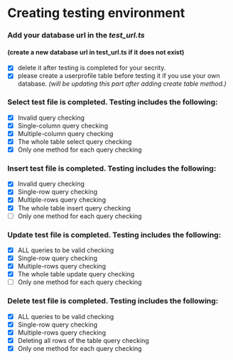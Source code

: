 # Creating testing environment

### Add your database url in the _test_url.ts_

#### (create a new database url in test_url.ts if it does not exist)

- [x] delete it after testing is completed for your secrity.
- [x] please create a userprofile table before testing it if you use your own database.
      _(will be updating this part after adding create table method.)_

### Select test file is completed. Testing includes the following:

- [x] Invalid query checking
- [x] Single-column query checking
- [x] Multiple-column query checking
- [x] The whole table select query checking
- [x] Only one method for each query checking

### Insert test file is completed. Testing includes the following:

- [x] Invalid query checking
- [x] Single-row query checking
- [x] Multiple-rows query checking
- [x] The whole table insert query checking
- [ ] Only one method for each query checking

### Update test file is completed. Testing includes the following:

- [x] ALL queries to be valid checking
- [x] Single-row query checking
- [x] Multiple-rows query checking
- [x] The whole table update query checking
- [ ] Only one method for each query checking

### Delete test file is completed. Testing includes the following:

- [x] ALL queries to be valid checking
- [x] Single-row query checking
- [x] Multiple-rows query checking
- [x] Deleting all rows of the table query checking
- [x] Only one method for each query checking
